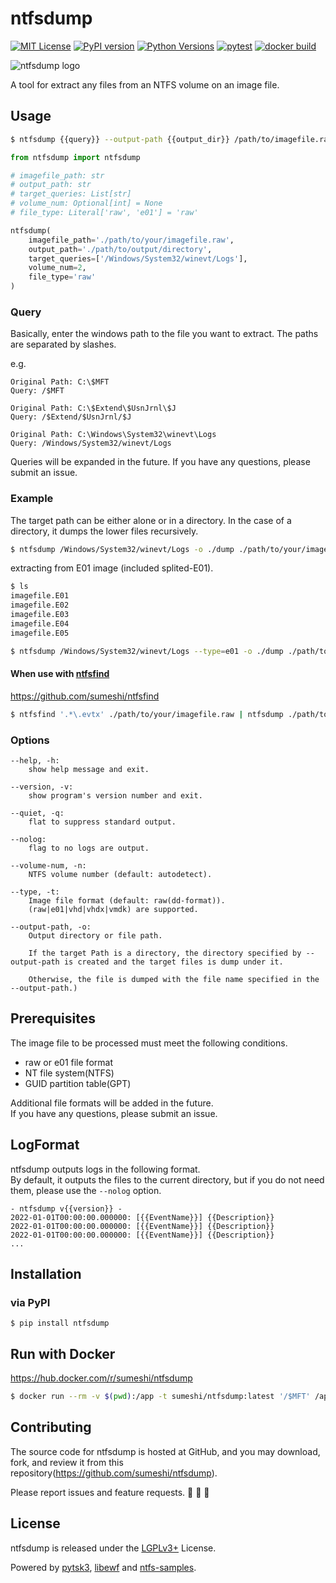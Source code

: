 # ntfsdump

[![MIT License](http://img.shields.io/badge/license-MIT-blue.svg?style=flat)](LICENSE)
[![PyPI version](https://badge.fury.io/py/ntfsdump.svg)](https://badge.fury.io/py/ntfsdump)
[![Python Versions](https://img.shields.io/pypi/pyversions/ntfsdump.svg)](https://pypi.org/project/ntfsdump/)
[![pytest](https://github.com/sumeshi/ntfsdump/actions/workflows/test.yaml/badge.svg)](https://github.com/sumeshi/ntfsdump/actions/workflows/test.yaml)
[![docker build](https://github.com/sumeshi/ntfsdump/actions/workflows/build-docker-image.yaml/badge.svg)](https://github.com/sumeshi/ntfsdump/actions/workflows/build-docker-image.yaml)

![ntfsdump logo](https://gist.githubusercontent.com/sumeshi/c2f430d352ae763273faadf9616a29e5/raw/baa85b045e0043914218cf9c0e1d1722e1e7524b/ntfsdump.svg)

A tool for extract any files from an NTFS volume on an image file.


## Usage

```bash
$ ntfsdump {{query}} --output-path {{output_dir}} /path/to/imagefile.raw
```

```python
from ntfsdump import ntfsdump

# imagefile_path: str
# output_path: str
# target_queries: List[str]
# volume_num: Optional[int] = None
# file_type: Literal['raw', 'e01'] = 'raw'

ntfsdump(
    imagefile_path='./path/to/your/imagefile.raw',
    output_path='./path/to/output/directory',
    target_queries=['/Windows/System32/winevt/Logs'],
    volume_num=2,
    file_type='raw'
)
```

### Query

Basically, enter the windows path to the file you want to extract.
The paths are separated by slashes.

e.g.
```
Original Path: C:\$MFT
Query: /$MFT

Original Path: C:\$Extend\$UsnJrnl\$J
Query: /$Extend/$UsnJrnl/$J

Original Path: C:\Windows\System32\winevt\Logs
Query: /Windows/System32/winevt/Logs
```

Queries will be expanded in the future.
If you have any questions, please submit an issue.  


### Example
The target path can be either alone or in a directory.
In the case of a directory, it dumps the lower files recursively.

```.bash
$ ntfsdump /Windows/System32/winevt/Logs -o ./dump ./path/to/your/imagefile.raw
```

extracting from E01 image (included splited-E01).

```.bash
$ ls
imagefile.E01
imagefile.E02
imagefile.E03
imagefile.E04
imagefile.E05

$ ntfsdump /Windows/System32/winevt/Logs --type=e01 -o ./dump ./path/to/your/imagefile.E01
```

#### When use with [ntfsfind](https://github.com/sumeshi/ntfsfind)

https://github.com/sumeshi/ntfsfind

```.bash
$ ntfsfind '.*\.evtx' ./path/to/your/imagefile.raw | ntfsdump ./path/to/your/imagefile.raw
```

### Options
```
--help, -h:
    show help message and exit.

--version, -v:
    show program's version number and exit.

--quiet, -q:
    flat to suppress standard output.

--nolog:
    flag to no logs are output.

--volume-num, -n:
    NTFS volume number (default: autodetect).

--type, -t:
    Image file format (default: raw(dd-format)).
    (raw|e01|vhd|vhdx|vmdk) are supported.

--output-path, -o:
    Output directory or file path.

    If the target Path is a directory, the directory specified by --output-path is created and the target files is dump under it.

    Otherwise, the file is dumped with the file name specified in the --output-path.)
```

## Prerequisites
The image file to be processed must meet the following conditions.

- raw or e01 file format
- NT file system(NTFS)
- GUID partition table(GPT)

Additional file formats will be added in the future.  
If you have any questions, please submit an issue.  


## LogFormat
ntfsdump outputs logs in the following format.  
By default, it outputs the files to the current directory, but if you do not need them, please use the `--nolog` option.

```
- ntfsdump v{{version}} - 
2022-01-01T00:00:00.000000: [{{EventName}}] {{Description}}
2022-01-01T00:00:00.000000: [{{EventName}}] {{Description}}
2022-01-01T00:00:00.000000: [{{EventName}}] {{Description}}
...
```


## Installation

### via PyPI

```
$ pip install ntfsdump
```

## Run with Docker
https://hub.docker.com/r/sumeshi/ntfsdump


```bash
$ docker run --rm -v $(pwd):/app -t sumeshi/ntfsdump:latest '/$MFT' /app/sample.raw
```

## Contributing

The source code for ntfsdump is hosted at GitHub, and you may download, fork, and review it from this repository(https://github.com/sumeshi/ntfsdump).

Please report issues and feature requests. :sushi: :sushi: :sushi:

## License

ntfsdump is released under the [LGPLv3+](https://github.com/sumeshi/ntfsdump/blob/master/LICENSE) License.

Powered by [pytsk3](https://github.com/py4n6/pytsk), [libewf](https://github.com/libyal/libewf) and [ntfs-samples](https://github.com/msuhanov/ntfs-samples).
